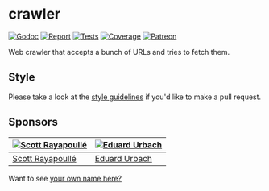 # crawler

[![Godoc][godoc-image]][godoc-url]
[![Report][report-image]][report-url]
[![Tests][tests-image]][tests-url]
[![Coverage][coverage-image]][coverage-url]
[![Patreon][patreon-image]][patreon-url]

Web crawler that accepts a bunch of URLs and tries to fetch them.

## Style

Please take a look at the [style guidelines](https://github.com/akyoto/quality/blob/master/STYLE.md) if you'd like to make a pull request.

## Sponsors

| [![Scott Rayapoullé](https://avatars3.githubusercontent.com/u/11772084?s=70&v=4)](https://github.com/soulcramer) | [![Eduard Urbach](https://avatars2.githubusercontent.com/u/438936?s=70&v=4)](https://twitter.com/eduardurbach) |
| --- | --- |
| [Scott Rayapoullé](https://github.com/soulcramer) | [Eduard Urbach](https://eduardurbach.com) |

Want to see [your own name here?](https://www.patreon.com/eduardurbach)

[godoc-image]: https://godoc.org/github.com/aerogo/crawler?status.svg
[godoc-url]: https://godoc.org/github.com/aerogo/crawler
[report-image]: https://goreportcard.com/badge/github.com/aerogo/crawler
[report-url]: https://goreportcard.com/report/github.com/aerogo/crawler
[tests-image]: https://cloud.drone.io/api/badges/aerogo/crawler/status.svg
[tests-url]: https://cloud.drone.io/aerogo/crawler
[coverage-image]: https://codecov.io/gh/aerogo/crawler/graph/badge.svg
[coverage-url]: https://codecov.io/gh/aerogo/crawler
[patreon-image]: https://img.shields.io/badge/patreon-donate-green.svg
[patreon-url]: https://www.patreon.com/eduardurbach
